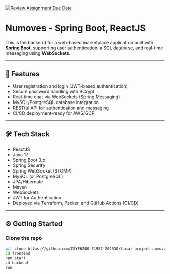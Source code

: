 [![Review Assignment Due Date](https://classroom.github.com/assets/deadline-readme-button-22041afd0340ce965d47ae6ef1cefeee28c7c493a6346c4f15d667ab976d596c.svg)](https://classroom.github.com/a/E1wuwIWY)


# Numoves  - Spring Boot, ReactJS

This is the backend for a web-based marketplace application built with **Spring Boot**, supporting user authentication, a SQL database, and real-time messaging using **WebSockets**.

---

## 🚀 Features

- User registration and login (JWT-based authentication)
- Secure password handling with BCrypt
- Real-time chat via WebSockets (Spring Messaging)
- MySQL/PostgreSQL database integration
- RESTful API for authentication and messaging
- CI/CD deployment-ready for AWS/GCP

---

## 🛠️ Tech Stack

- ReactJS
- Java 17
- Spring Boot 3.x
- Spring Security
- Spring WebSocket (STOMP)
- MySQL (or PostgreSQL)
- JPA/Hibernate
- Maven
- WebSockets
- JWT for Authentication
- Deployed via Terraform, Packer, and GitHub Actions (CI/CD)

---

## ⚙️ Getting Started

### Clone the repo

```bash
git clone https://github.com/CSYE6200-31957-202530/final-project-numoves
cd frontend
npm start
cd backend
run
